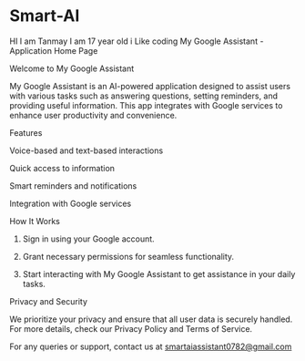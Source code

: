 # Smart-AI
HI I am Tanmay I am 17 year old i Like coding
My Google Assistant - Application Home Page

Welcome to My Google Assistant

My Google Assistant is an AI-powered application designed to assist users with various tasks such as answering questions, setting reminders, and providing useful information. This app integrates with Google services to enhance user productivity and convenience.

Features

Voice-based and text-based interactions

Quick access to information

Smart reminders and notifications

Integration with Google services


How It Works

1. Sign in using your Google account.


2. Grant necessary permissions for seamless functionality.


3. Start interacting with My Google Assistant to get assistance in your daily tasks.



Privacy and Security

We prioritize your privacy and ensure that all user data is securely handled. For more details, check our Privacy Policy and Terms of Service.

For any queries or support, contact us at smartaiassistant0782@gmail.com
